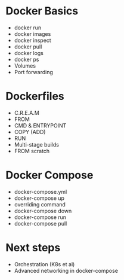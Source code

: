 Docker Basics
=============
- docker run
- docker images
- docker inspect
- docker pull
- docker logs
- docker ps
- Volumes
- Port forwarding

Dockerfiles
===========
- C.R.E.A.M
- FROM
- CMD & ENTRYPOINT
- COPY (ADD)
- RUN
- Multi-stage builds
- FROM scratch

Docker Compose
==============
- docker-compose.yml
- docker-compose up
- overriding command
- docker-compose down
- docker-compose run
- docker-compose pull

Next steps
==========
- Orchestration (K8s et al)
- Advanced networking in docker-compose

